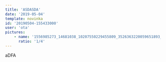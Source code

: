 ```yaml
---
title: 'ASDASDA'
date: '2019-05-04'
template: novinka
id: '20190504-155433000'
user: 'ota'
pictures:
    - name: '1556985273_14681038_10207550229455809_3526363220059651893_o.jpg'
      ratio: '1/4'
---
```

aDFA
